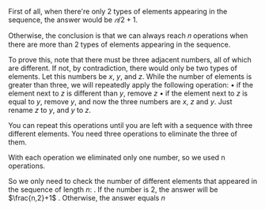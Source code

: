 First of all, when there're only 2 types of elements appearing in the sequence, the answer would be $𝑛/2+1$.

Otherwise, the conclusion is that we can always reach 𝑛 operations when there are more than 2 types of elements appearing in the sequence.

To prove this, note that there must be three adjacent numbers, all of which are different. If not, by contradiction, there would only be two types of elements. Let this numbers be $x$, $y$, and $z$. While the number of elements is greater than three, we will repeatedly apply the following operation:
    • if the element next to $z$ is different than $y$, remove $z$
    • if the element next to $z$ is equal to $y$, remove $y$, and now the three numbers are $x$, $z$ and $y$. Just rename $z$ to $y$, and $y$ to $z$. 

You can repeat this operations until you are left with a sequence with three different elements. You need three operations to eliminate the three of them.

With each operation we eliminated only one number, so we used n operations. 

So we only need to check the number of different elements that appeared in the sequence of length $n$:
. If the number is 2, the answer will be $\frac{n,2}+1$
. Otherwise, the answer equals $n$

